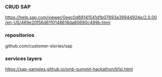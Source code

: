 

### CRUD SAP
https://help.sap.com/viewer/0eec0d68141541d1b07893a39944924e/2.0.00/en-US/469e20f56d6110148618da80690c499b.html


### repositorios
github.com/customer-stories/sap

### services layers
https://sap-samples.github.io/smb-summit-hackathon/b1sl.html
